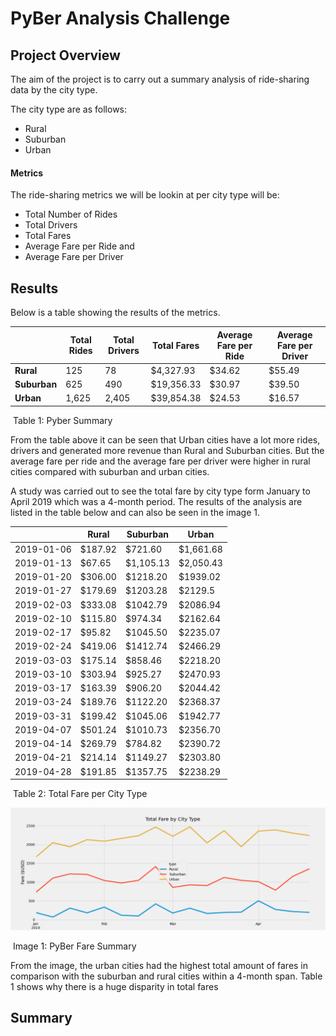 # PyBer Analysis Challenge

## Project Overview

The aim of the project is to carry out a summary analysis of ride-sharing data by the city type.

The city type are as follows:
* Rural
* Suburban
* Urban

#### Metrics

The ride-sharing metrics we will be lookin at per city type will be:

* Total Number of Rides 
* Total Drivers
* Total Fares 
* Average Fare per Ride and
* Average Fare per Driver

## Results

Below is a table showing the results of the metrics.

|              | Total Rides | Total Drivers | **Total Fares** | **Average Fare per Ride** | **Average Fare per Drive**r |
| ------------ | ----------- | ------------- | --------------- | ------------------------- | --------------------------- |
| **Rural**    | 125         | 78            | $4,327.93       | $34.62                    | $55.49                      |
| **Suburban** | 625         | 490           | $19,356.33      | $30.97                    | $39.50                      |
| **Urban**    | 1,625       | 2,405         | $39,854.38      | $24.53                    | $16.57                      |

​																			Table 1: Pyber Summary 

From the table above it can be seen that Urban cities have a lot more rides, drivers and generated more revenue than Rural and Suburban cities. But the average fare per ride and the average fare per driver were higher in rural cities compared with suburban and urban cities.

A study was carried out to see the total fare by city type form January to April 2019 which was a 4-month period. The results of the analysis are listed in the table below and can also be seen in the image 1.

|            | Rural   | Suburban  | Urban     |
| ---------- | ------- | --------- | --------- |
| 2019-01-06 | $187.92 | $721.60   | $1,661.68 |
| 2019-01-13 | $67.65  | $1,105.13 | $2,050.43 |
| 2019-01-20 | $306.00 | $1218.20  | $1939.02  |
| 2019-01-27 | $179.69 | $1203.28  | $2129.5   |
| 2019-02-03 | $333.08 | $1042.79  | $2086.94  |
| 2019-02-10 | $115.80 | $974.34   | $2162.64  |
| 2019-02-17 | $95.82  | $1045.50  | $2235.07  |
| 2019-02-24 | $419.06 | $1412.74  | $2466.29  |
| 2019-03-03 | $175.14 | $858.46   | $2218.20  |
| 2019-03-10 | $303.94 | $925.27   | $2470.93  |
| 2019-03-17 | $163.39 | $906.20   | $2044.42  |
| 2019-03-24 | $189.76 | $1122.20  | $2368.37  |
| 2019-03-31 | $199.42 | $1045.06  | $1942.77  |
| 2019-04-07 | $501.24 | $1010.73  | $2356.70  |
| 2019-04-14 | $269.79 | $784.82   | $2390.72  |
| 2019-04-21 | $214.14 | $1149.27  | $2303.80  |
| 2019-04-28 | $191.85 | $1357.75  | $2238.29  |

​														Table 2: Total Fare per City Type



![](./analysis/PyBer_fare_summary.png)

​														Image 1: PyBer Fare Summary

From the image, the urban cities had the highest total amount of fares in comparison with the suburban and rural cities within a 4-month span. Table 1 shows why there is a huge disparity in total fares



## Summary